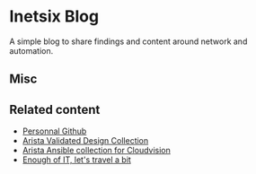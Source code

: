 # Inetsix Blog

A simple blog to share findings and content around network and automation.

## Misc


## Related content

- [Personnal Github](https://www.github.com/titom73)
- [Arista Validated Design Collection](https://github.com/aristanetworks/ansible-avd)
- [Arista Ansible collection for Cloudvision](https://github.com/aristanetworks/ansible-cvp)
- [Enough of IT, let's travel a bit](https://www.grimonet.org)